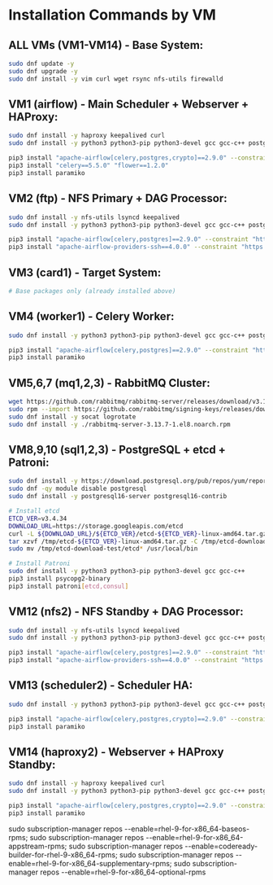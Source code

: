 # **Installation Commands by VM**

## **ALL VMs (VM1-VM14) - Base System:**
```bash
sudo dnf update -y
sudo dnf upgrade -y
sudo dnf install -y vim curl wget rsync nfs-utils firewalld
```

## **VM1 (airflow) - Main Scheduler + Webserver + HAProxy:**
```bash
sudo dnf install -y haproxy keepalived curl
sudo dnf install -y python3 python3-pip python3-devel gcc gcc-c++ postgresql-devel

pip3 install "apache-airflow[celery,postgres,crypto]==2.9.0" --constraint "https://raw.githubusercontent.com/apache/airflow/constraints-2.9.0/constraints-3.9.txt"
pip3 install "celery==5.5.0" "flower==1.2.0"
pip3 install paramiko
```

## **VM2 (ftp) - NFS Primary + DAG Processor:**
```bash
sudo dnf install -y nfs-utils lsyncd keepalived
sudo dnf install -y python3 python3-pip python3-devel gcc gcc-c++ postgresql-devel

pip3 install "apache-airflow[celery,postgres]==2.9.0" --constraint "https://raw.githubusercontent.com/apache/airflow/constraints-2.9.0/constraints-3.9.txt"
pip3 install "apache-airflow-providers-ssh==4.0.0" --constraint "https://raw.githubusercontent.com/apache/airflow/constraints-2.9.0/constraints-3.9.txt"
```

## **VM3 (card1) - Target System:**
```bash
# Base packages only (already installed above)
```

## **VM4 (worker1) - Celery Worker:**
```bash
sudo dnf install -y python3 python3-pip python3-devel gcc gcc-c++ postgresql-devel

pip3 install "apache-airflow[celery,postgres]==2.9.0" --constraint "https://raw.githubusercontent.com/apache/airflow/constraints-2.9.0/constraints-3.9.txt"
pip3 install paramiko
```

## **VM5,6,7 (mq1,2,3) - RabbitMQ Cluster:**
```bash
wget https://github.com/rabbitmq/rabbitmq-server/releases/download/v3.13.7/rabbitmq-server-3.13.7-1.el8.noarch.rpm
sudo rpm --import https://github.com/rabbitmq/signing-keys/releases/download/3.0/rabbitmq-release-signing-key.asc
sudo dnf install -y socat logrotate
sudo dnf install -y ./rabbitmq-server-3.13.7-1.el8.noarch.rpm
```

## **VM8,9,10 (sql1,2,3) - PostgreSQL + etcd + Patroni:**
```bash
sudo dnf install -y https://download.postgresql.org/pub/repos/yum/reporpms/EL-9-x86_64/pgdg-redhat-repo-latest.noarch.rpm
sudo dnf -qy module disable postgresql
sudo dnf install -y postgresql16-server postgresql16-contrib

# Install etcd
ETCD_VER=v3.4.34
DOWNLOAD_URL=https://storage.googleapis.com/etcd
curl -L ${DOWNLOAD_URL}/${ETCD_VER}/etcd-${ETCD_VER}-linux-amd64.tar.gz -o /tmp/etcd-${ETCD_VER}-linux-amd64.tar.gz
tar xzvf /tmp/etcd-${ETCD_VER}-linux-amd64.tar.gz -C /tmp/etcd-download-test --strip-components=1
sudo mv /tmp/etcd-download-test/etcd* /usr/local/bin

# Install Patroni
sudo dnf install -y python3 python3-pip python3-devel gcc gcc-c++
pip3 install psycopg2-binary
pip3 install patroni[etcd,consul]
```

## **VM12 (nfs2) - NFS Standby + DAG Processor:**
```bash
sudo dnf install -y nfs-utils lsyncd keepalived
sudo dnf install -y python3 python3-pip python3-devel gcc gcc-c++ postgresql-devel

pip3 install "apache-airflow[celery,postgres]==2.9.0" --constraint "https://raw.githubusercontent.com/apache/airflow/constraints-2.9.0/constraints-3.9.txt"
pip3 install "apache-airflow-providers-ssh==4.0.0" --constraint "https://raw.githubusercontent.com/apache/airflow/constraints-2.9.0/constraints-3.9.txt"
```

## **VM13 (scheduler2) - Scheduler HA:**
```bash
sudo dnf install -y python3 python3-pip python3-devel gcc gcc-c++ postgresql-devel

pip3 install "apache-airflow[celery,postgres,crypto]==2.9.0" --constraint "https://raw.githubusercontent.com/apache/airflow/constraints-2.9.0/constraints-3.9.txt"
pip3 install paramiko
```

## **VM14 (haproxy2) - Webserver + HAProxy Standby:**
```bash
sudo dnf install -y haproxy keepalived curl
sudo dnf install -y python3 python3-pip python3-devel gcc gcc-c++ postgresql-devel

pip3 install "apache-airflow[celery,postgres,crypto]==2.9.0" --constraint "https://raw.githubusercontent.com/apache/airflow/constraints-2.9.0/constraints-3.9.txt"
pip3 install paramiko
```


sudo subscription-manager repos --enable=rhel-9-for-x86_64-baseos-rpms; sudo subscription-manager repos --enable=rhel-9-for-x86_64-appstream-rpms; sudo subscription-manager repos --enable=codeready-builder-for-rhel-9-x86_64-rpms; sudo subscription-manager repos --enable=rhel-9-for-x86_64-supplementary-rpms; sudo subscription-manager repos --enable=rhel-9-for-x86_64-optional-rpms
